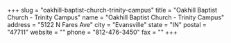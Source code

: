 +++
slug = "oakhill-baptist-church-trinity-campus"
title = "Oakhill Baptist Church - Trinity Campus"
name = "Oakhill Baptist Church - Trinity Campus"
address = "5122 N Fares Ave"
city = "Evansville"
state = "IN"
postal = "47711"
website = ""
phone = "812-476-3450"
fax = ""
+++
